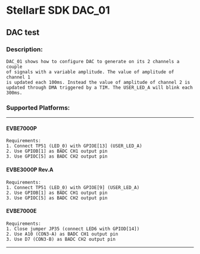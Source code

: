 # StellarE SDK DAC_01

## DAC test

### Description: 
	DAC_01 shows how to configure DAC to generate on its 2 channels a couple
	of signals with a variable amplitude. The value of amplitude of channel 1
	is updated each 100ms. Instead the value of amplitude of channel 2 is
	updated through DMA triggered by a TIM. The USER_LED_A will blink each 300ms.
### Supported Platforms:
-----------------------------------------------------------
#### EVBE7000P
	Requirements:
	1. Connect TP51 (LED_0) with GPIOE[13] (USER_LED_A)
	2. Use GPIOB[1] as BADC CH1 output pin
	3. Use GPIOC[5] as BADC CH2 output pin
#### EVBE3000P Rev.A
	Requirements:
	1. Connect TP51 (LED_0) with GPIOE[9] (USER_LED_A)
	2. Use GPIOB[1] as BADC CH1 output pin
	3. Use GPIOC[5] as BADC CH2 output pin
#### EVBE7000E
	Requirements:
	1. Close jumper JP35 (connect LED6 with GPIOD[14])
	2. Use A10 (CON3-A) as BADC CH1 output pin
	3. Use D7 (CON3-B) as BADC CH2 output pin
-----------------------------------------------------------